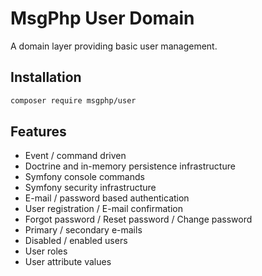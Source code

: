 # MsgPhp User Domain

A domain layer providing basic user management.

## Installation

```bash
composer require msgphp/user
```

## Features

- Event / command driven
- Doctrine and in-memory persistence infrastructure
- Symfony console commands
- Symfony security infrastructure
- E-mail / password based authentication
- User registration / E-mail confirmation
- Forgot password / Reset password / Change password
- Primary / secondary e-mails
- Disabled / enabled users
- User roles
- User attribute values
